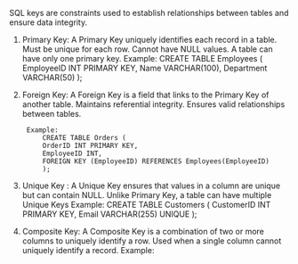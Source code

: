 SQL keys are constraints used to establish relationships between tables and ensure data integrity.

1. Primary Key: A Primary Key uniquely identifies each record in a table.
        Must be unique for each row.
        Cannot have NULL values.
        A table can have only one primary key.
    Example: 
        CREATE TABLE Employees (
        EmployeeID INT PRIMARY KEY,
        Name VARCHAR(100),
        Department VARCHAR(50)
        );

2. Foreign Key: A Foreign Key is a field that links to the Primary Key of another table.
        Maintains referential integrity.
        Ensures valid relationships between tables.

        Example: 
            CREATE TABLE Orders (
            OrderID INT PRIMARY KEY,
            EmployeeID INT,
            FOREIGN KEY (EmployeeID) REFERENCES Employees(EmployeeID)
            );

3. Unique Key :
            A Unique Key ensures that values in a column are unique but can contain NULL.
            Unlike Primary Key, a table can have multiple Unique Keys
            Example: 
                CREATE TABLE Customers (
                    CustomerID INT PRIMARY KEY,
                    Email VARCHAR(255) UNIQUE
                );

4. Composite Key: 
                A Composite Key is a combination of two or more columns to uniquely identify a row.
                Used when a single column cannot uniquely identify a record.
                Example: 

